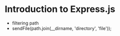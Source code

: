 # Introduction to Express.js

- filtering path
- sendFile(path.join(__dirname, 'directory', 'file'));